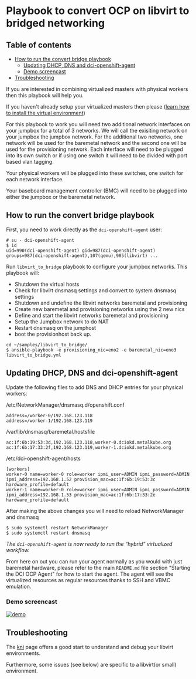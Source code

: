 # Playbook to convert OCP on libvirt to bridged networking

## Table of contents

- [How to run the convert bridge playbook](#how-to-run-the-convert-bridge-playbook)
  - [Updating DHCP, DNS and dci-openshift-agent](#updating-dhcp,-dns-and-dci-openshift-agent)
  - [Demo screencast](#demo-screencast)
- [Troubleshooting](#troubleshooting)

If you are interested in combining virtualized masters with physical workers
then this playbook will help you.

If you haven't already setup your virtualized masters then please ([learn how
 to install the virtual environment](../../docs/ocp_on_libvirt.md))

For this playbook to work you will need two additional network interfaces
on your jumpbox for a total of 3 networks.  We will call the exisiting
network on your jumpbox the jumpbox network.  For the additional two
networks, one network will be used for the baremetal network and the second
one will be used for the provisioning network.  Each interface will need to
be plugged into its own switch or if using one switch it will need to be
divided with port based vlan tagging.

Your physical workers will be plugged into these switches, one switch for
each network interface.

Your baseboard management controller (BMC) will need to be plugged into
either the jumpbox or the baremetal network.

## How to run the convert bridge playbook

First, you need to work directly as the `dci-openshift-agent` user:

```
# su - dci-openshift-agent
$ id
uid=990(dci-openshift-agent) gid=987(dci-openshift-agent) groups=987(dci-openshift-agent),107(qemu),985(libvirt) ...
```

Run `libvirt_to_bridge` playbook to configure your jumpbox networks.
This playbook will:

- Shutdown the virtual hosts
- Check for libvirt dnsmasq settings and convert to system dnsmasq settings
- Shutdown and undefine the libvirt networks baremetal and provisioning
- Create new baremetal and provisioning networks using the 2 new nics
- Define and start the libvirt networks baremetal and provisioning
- Setup the Jumpbox network to do NAT
- Restart dnsmasq on the jumphost
- boot the provisionhost back up.

```
cd ~/samples/libvirt_to_bridge/
$ ansible-playbook -e provisioning_nic=eno2 -e baremetal_nic=eno3 libvirt_to_bridge.yml
```

## Updating DHCP, DNS and dci-openshift-agent

Update the following files to add DNS and DHCP entries for your physical workers:

/etc/NetworkManager/dnsmasq.d/openshift.conf
```
address=/worker-0/192.168.123.118
address=/worker-1/192.168.123.119
```

/var/lib/dnsmasq/baremetal.hostsfile
```
ac:1f:6b:19:53:3d,192.168.123.118,worker-0.dciokd.metalkube.org
ac:1f:6b:17:33:2f,192.168.123.119,worker-1.dciokd.metalkube.org
```

/etc/dci-openshift-agent/hosts
```
[workers]
worker-0 name=worker-0 role=worker ipmi_user=ADMIN ipmi_password=ADMIN ipmi_address=192.168.1.52 provision_mac=ac:1f:6b:19:53:3c hardware_profile=default
worker-1 name=worker-0 role=worker ipmi_user=ADMIN ipmi_password=ADMIN ipmi_address=192.168.1.53 provision_mac=ac:1f:6b:17:33:2e hardware_profile=default
```

After making the above changes you will need to reload NetworkManager and dnsmasq

```
$ sudo systemctl restart NetworkManager
$ sudo systemctl restart dnsmasq
```

_The `dci-openshift-agent` is now ready to run the “hybrid” virtualized
workflow._

From here on out you can run your agent normally as you would with just baremetal
hardware, please refer to the main `README.md` file section "Starting the DCI
OCP Agent" for how to start the agent. The agent will see the virtualized
resources as regular resources thanks to SSH and VBMC emulation.

### Demo screencast
[![demo](https://asciinema.org/a/Rv35FeMi5CADVsaBUhdu3f6d0.svg)](https://asciinema.org/a/Rv35FeMi5CADVsaBUhdu3f6d0?autoplay=1)

## Troubleshooting

The
[kni](https://openshift-kni.github.io/baremetal-deploy/latest/Troubleshooting.html)
page offers a good start to understand and debug your libvirt environments.

Furthermore, some issues (see below) are specific to a libvirt(or small)
environment.
